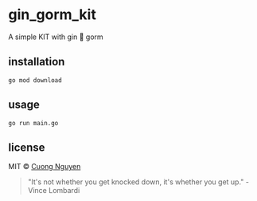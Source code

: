 # gin_gorm_kit

A simple KIT with gin 💌 gorm

## installation

```shell script
go mod download
```

## usage

```shell script
go run main.go
```

## license

MIT © [Cuong Nguyen](https://www.linkedin.com/in/cuong9/)


<!-- INSPIRATIONAL_QUOTE_START -->
> "It's not whether you get knocked down, it's whether you get up." - Vince Lombardi
<!-- INSPIRATIONAL_QUOTE_END -->
